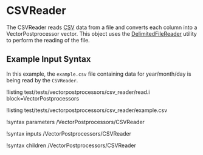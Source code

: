 # CSVReader

The CSVReader reads [CSV](https://en.wikipedia.org/wiki/Comma-separated_values) data from a file and
converts each column into a VectorPostprocessor vector. This object uses the
[DelimitedFileReader](MooseUtils.md#delimitedfilereader) utility to perform the reading of the file.

## Example Input Syntax

In this example, the `example.csv` file containing data for year/month/day is being read by
the `CSVReader`.

!listing test/tests/vectorpostprocessors/csv_reader/read.i block=VectorPostprocessors

!listing test/tests/vectorpostprocessors/csv_reader/example.csv

!syntax parameters /VectorPostprocessors/CSVReader

!syntax inputs /VectorPostprocessors/CSVReader

!syntax children /VectorPostprocessors/CSVReader
